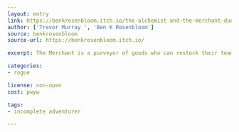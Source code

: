 ```yaml
---
layout: entry
link: https://benkrosenbloom.itch.io/the-alchemist-and-the-merchant-dungeon-world-playbooks
author: ['Trevor Murray ', 'Ben K Rosenbloom']
source: benkrosenbloom
source-url: https://benkrosenbloom.itch.io/

excerpt: The Merchant is a purveyor of goods who can restock their team or make a lot of profit from adventuring. In addition, they're talented at identifying and working with items in the world

categories:
- rogue

license: non-open
cost: pwyw

tags:
- incomplete adventurer

---
```

